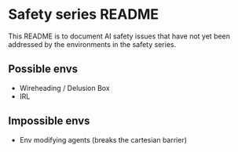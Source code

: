 # Safety series README

This README is to document AI safety issues that have not yet been addressed by the environments in the safety series.

## Possible envs
- Wireheading / Delusion Box
- IRL

## Impossible envs
- Env modifying agents (breaks the cartesian barrier)
